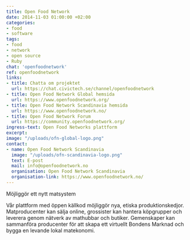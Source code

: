```yaml
---
title: Open Food Network
date: 2014-11-03 01:00:00 +02:00
categories:
- food
- software
tags:
- food
- network
- open source
- Ruby
chat: 'openfoodnetwork'
ref: openfoodnetwork
links:
- title: Chatta om projektet
  url: https://chat.civictech.se/channel/openfoodnetwork
- title: Open Food Network Global hemsida
  url: https://www.openfoodnetwork.org/
- title: Open Food Network Scandinavia hemsida
  url: https://www.openfoodnetwork.no/
- title: Open Food Network Forum
  url: https://community.openfoodnetwork.org/
ingress-text: Open Food Networks plattform
excerpt:
image: "/uploads/ofn-global-logo.png"
contact:
- name: Open Food Network Scandinavia
  image: "/uploads/ofn-scandinavia-logo.png"
  text: E-post
  mail: info@openfoodnetwork.no
  organisation: Open Food Network Scandinavia
  organisation-link: https://www.openfoodnetwork.no/
---
```

Möjliggör ett nytt matsystem

Vår plattform med öppen källkod möjliggör nya, etiska produktionskedjor. Matproducenter kan sälja online, grossister kan hantera köpgrupper och leverera genom nätverk av mathubbar och butiker. Gemenskaper kan sammanföra producenter för att skapa ett virtuellt Bondens Marknad och bygga en levande lokal matekonomi.
